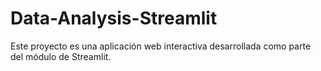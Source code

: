 # Data-Analysis-Streamlit
Este proyecto es una aplicación web interactiva desarrollada como parte del módulo de Streamlit.
